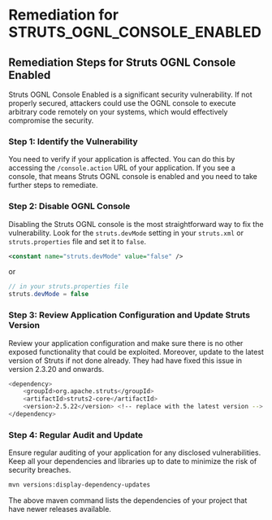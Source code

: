 # Remediation for STRUTS_OGNL_CONSOLE_ENABLED

## Remediation Steps for Struts OGNL Console Enabled

Struts OGNL Console Enabled is a significant security vulnerability. If not properly secured, attackers could use the OGNL console to execute arbitrary code remotely on your systems, which would effectively compromise the security.

### Step 1: Identify the Vulnerability
You need to verify if your application is affected. You can do this by accessing the `/console.action` URL of your application. If you see a console, that means  Struts OGNL console is enabled and you need to take further steps to remediate.

### Step 2: Disable OGNL Console 
Disabling the Struts OGNL console is the most straightforward way to fix the vulnerability. Look for the `struts.devMode` setting in your `struts.xml` or `struts.properties` file and set it to `false`.

```xml
<constant name="struts.devMode" value="false" />
```
or 

```java
// in your struts.properties file
struts.devMode = false
```

### Step 3: Review Application Configuration and Update Struts Version
Review your application configuration and make sure there is no other exposed functionality that could be exploited. Moreover, update to the latest version of Struts if not done already. They had have fixed this issue in version 2.3.20 and onwards.

```bash
<dependency>
    <groupId>org.apache.struts</groupId>
    <artifactId>struts2-core</artifactId>
    <version>2.5.22</version> <!-- replace with the latest version -->
</dependency>
```

### Step 4: Regular Audit and Update
Ensure regular auditing of your application for any disclosed vulnerabilities. Keep all your dependencies and libraries up to date to minimize the risk of security breaches.  

```bash
mvn versions:display-dependency-updates
```
The above maven command lists the dependencies of your project that have newer releases available.
